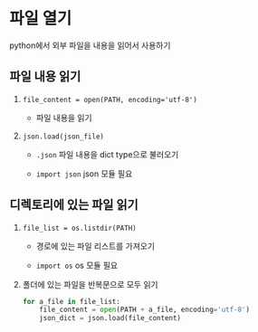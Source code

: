 # 파일 열기

python에서 외부 파일을 내용을 읽어서 사용하기

## 파일 내용 읽기 

1. `file_content = open(PATH, encoding='utf-8')`

    - 파일 내용을 읽기

2. `json.load(json_file)`

    - `.json` 파일 내용을 dict type으로 불러오기

    - `import json` json 모듈 필요

## 디렉토리에 있는 파일 읽기

1. `file_list = os.listdir(PATH)`

    - 경로에 있는 파일 리스트를 가져오기

    - `import os` os 모듈 필요

2. 폴더에 있는 파일을 반복문으로 모두 읽기

    ```python
    for a_file in file_list:
        file_content = open(PATH + a_file, encoding='utf-8')
        json_dict = json.load(file_content)
    ```